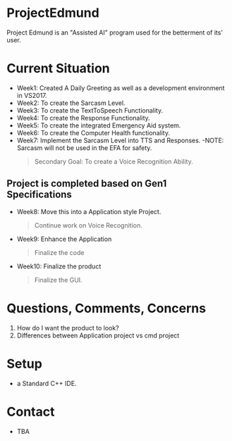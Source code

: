 # ProjectEdmund #

Project Edmund is an "Assisted AI" program used for the betterment of its' user.

# Current Situation #
* Week1: Created A Daily Greeting as well as a development environment in VS2017.
* Week2: To create the Sarcasm Level.
* Week3: To create the TextToSpeech Functionality.
* Week4: To create the Response Functionality.
* Week5: To create the integrated Emergency Aid system.
* Week6: To create the Computer Health functionality.
* Week7: Implement the Sarcasm Level into TTS and Responses.
    -NOTE: Sarcasm will not be used in the EFA for safety.
    > Secondary Goal: To create a Voice Recognition Ability.
## Project is completed based on Gen1 Specifications ##
* Week8: Move this into a Application style Project.
    > Continue work on Voice Recognition.
* Week9: Enhance the Application
    > Finalize the code
* Week10: Finalize the product
    > Finalize the GUI.

# Questions, Comments, Concerns #
1. How do I want the product to look?
2. Differences between Application project vs cmd project

# Setup #
* a Standard C++ IDE.

# Contact #
* TBA